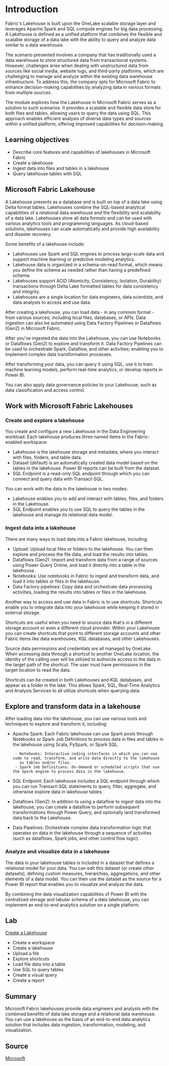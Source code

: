 # Introduction
Fabric's Lakehouse is built upon the OneLake scalable storage layer and leverages Apache Spark and SQL compute engines for big data processing. A Lakehouse is defined as a unified platform that combines the flexible and scalable storage of a data lake with the ability to query and analyze data similar to a data warehouse.

The scenario presented involves a company that has traditionally used a data warehouse to store structured data from transactional systems. However, challenges arise when dealing with unstructured data from sources like social media, website logs, and third-party platforms, which are challenging to manage and analyze within the existing data warehouse infrastructure. To address this, the company opts for Microsoft Fabric to enhance decision-making capabilities by analyzing data in various formats from multiple sources.

The module explores how the Lakehouse in Microsoft Fabric serves as a solution to such scenarios. It provides a scalable and flexible data store for both files and tables, allowing users to query the data using SQL. This approach enables efficient analysis of diverse data types and sources within a unified platform, offering improved capabilities for decision-making.

## Learning objectives
- Describe core features and capabilities of lakehouses in Microsoft Fabric
- Create a lakehouse
- Ingest data into files and tables in a lakehouse
- Query lakehouse tables with SQL

## Microsoft Fabric Lakehouse
A Lakehouse presents as a database and is built on top of a data lake using Delta format tables. Lakehouses combine the SQL-based analytical capabilities of a relational data warehouse and the flexibility and scalability of a data lake. Lakehouses store all data formats and can be used with various analytics tools and programming languages. As cloud-based solutions, lakehouses can scale automatically and provide high availability and disaster recovery.

Some benefits of a lakehouse include:
- Lakehouses use Spark and SQL engines to process large-scale data and support machine learning or predictive modeling analytics.
- Lakehouse data is organized in a schema-on-read format, which means you define the schema as needed rather than having a predefined schema.
- Lakehouses support ACID (Atomicity, Consistency, Isolation, Durability) transactions through Delta Lake formatted tables for data consistency and integrity.
- Lakehouses are a single location for data engineers, data scientists, and data analysts to access and use data.

After creating a lakehouse, you can load data - in any common format - from various sources; including local files, databases, or APIs. Data ingestion can also be automated using Data Factory Pipelines or Dataflows (Gen2) in Microsoft Fabric.

After you've ingested the data into the Lakehouse, you can use Notebooks or Dataflows (Gen2) to explore and transform it.
Data Factory Pipelines can be used to orchestrate Spark, Dataflow, and other activities; enabling you to implement complex data transformation processes.

After transforming your data, you can query it using SQL, use it to train machine learning models, perform real-time analytics, or develop reports in Power BI.

You can also apply data governance policies to your Lakehouse, such as data classification and access control.

## Work with Microsoft Fabric Lakehouses
### Create and explore a lakehouse
You create and configure a new Lakehouse in the Data Engineering workload. Each lakehouse produces three named items in the Fabric-enabled workspace:

- Lakehouse is the lakehouse storage and metadata, where you interact with files, folders, and table data.
- Dataset (default) is an automatically created data model based on the tables in the lakehouse. Power BI reports can be built from the dataset.
- SQL Endpoint is a read-only SQL endpoint through which you can connect and query data with Transact-SQL.

You can work with the data in the lakehouse in two modes:
- Lakehouse enables you to add and interact with tables, files, and folders in the Lakehouse.
- SQL Endpoint enables you to use SQL to query the tables in the lakehouse and manage its relational data model.

### Ingest data into a lakehouse
There are many ways to load data into a Fabric lakehouse, including:
- Upload: Upload local files or folders to the lakehouse. You can then explore and process the file data, and load the results into tables.
- Dataflows (Gen2): Import and transform data from a range of sources using Power Query Online, and load it directly into a table in the lakehouse.
- Notebooks: Use notebooks in Fabric to ingest and transform data, and load it into tables or files in the lakehouse.
- Data Factory pipelines: Copy data and orchestrate data processing activities, loading the results into tables or files in the lakehouse.

Another way to access and use data in Fabric is to use shortcuts. Shortcuts enable you to integrate data into your lakehouse while keeping it stored in external storage.

Shortcuts are useful when you need to source data that's in a different storage account or even a different cloud provider. Within your Lakehouse you can create shortcuts that point to different storage accounts and other Fabric items like data warehouses, KQL databases, and other Lakehouses.

Source data permissions and credentials are all managed by OneLake. When accessing data through a shortcut to another OneLake location, the identity of the calling user will be utilized to authorize access to the data in the target path of the shortcut. The user must have permissions in the target location to read the data.

Shortcuts can be created in both Lakehouses and KQL databases, and appear as a folder in the lake. This allows Spark, SQL, Real-Time Analytics and Analysis Services to all utilize shortcuts when querying data.

## Explore and transform data in a lakehouse
After loading data into the lakehouse, you can use various tools and techniques to explore and transform it, including:
- Apache Spark: Each Fabric lakehouse can use Spark pools through Notebooks or Spark Job Definitions to process data in files and tables 
  in the lakehouse using Scala, PySpark, or Spark SQL.
  
       - Notebooks: Interactive coding interfaces in which you can use code to read, transform, and write data directly to the lakehouse 
         as tables and/or files.
       - Spark Job Definitions: On-demand or scheduled scripts that use the Spark engine to process data in the lakehouse.
- SQL Endpoint: Each lakehouse includes a SQL endpoint through which you can run Transact-SQL statements to query, filter, aggregate, and otherwise explore data in lakehouse tables.
- Dataflows (Gen2): In addition to using a dataflow to ingest data into the lakehouse, you can create a dataflow to perform subsequent transformations through Power Query, and optionally land transformed data back to the Lakehouse.
- Data Pipelines: Orchestrate complex data transformation logic that operates on data in the lakehouse through a sequence of activities (such as dataflows, Spark jobs, and other control flow logic).

### Analyze and visualize data in a lakehouse
The data in your lakehouse tables is included in a dataset that defines a relational model for your data. You can edit this dataset (or create other datasets), defining custom measures, hierarchies, aggregations, and other elements of a data model. You can then use the dataset as the source for a Power BI report that enables you to visualize and analyze the data.

By combining the data visualization capabilities of Power BI with the centralized storage and tabular schema of a data lakehouse, you can implement an end-to-end analytics solution on a single platform.

## Lab
[Create a Lakehouse](https://microsoftlearning.github.io/mslearn-fabric/Instructions/Labs/01-lakehouse.html)
- Create a workspace
- Create a lakehouse
- Upload a file
- Explore shortcuts
- Load file data into a table
- Use SQL to query tables
- Create a visual query
- Create a report

## Summary
Microsoft Fabric lakehouses provide data engineers and analysts with the combined benefits of data lake storage and a relational data warehouse. You can use a lakehouse as the basis of an end-to-end data analytics solution that includes data ingestion, transformation, modeling, and visualization.

## Source
[Microsoft]()
